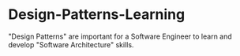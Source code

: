 # Design-Patterns-Learning
"Design Patterns" are important for a Software Engineer to learn and develop "Software Architecture" skills.

